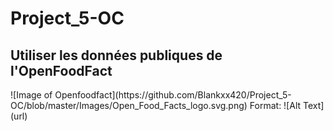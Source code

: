  <h1>Project_5-OC</h1>
<h2>Utiliser les données publiques de l'OpenFoodFact</h2> 
![Image of Openfoodfact](https://github.com/Blankxx420/Project_5-OC/blob/master/Images/Open_Food_Facts_logo.svg.png)
Format: ![Alt Text](url)

